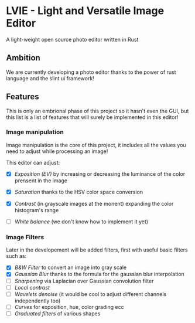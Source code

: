# LVIE - Light and Versatile Image Editor
A light-weight open source photo editor written in Rust

## Ambition
We are currently developing a photo editor thanks to the power of rust language and the slint ui framework!

## Features
This is only an embrional phase of this project so it hasn't even the GUI, but this list is a list of features that will surely be implemented in this editor!

### Image manipulation
Image manipulation is the core of this project, it includes all the values you need to adjust while processing an image!

This editor can adjust:
- [X] *Exposition (EV)* by increasing or decreasing the luminance of the color prensent in the image
- [X] *Saturation* thanks to the HSV color space conversion
- [X] *Contrast* (in grayscale images at the monent) expanding the color histogram's range
- [ ] *White balance* (we don't know how to implement it yet)


### Image Filters
Later in the developement will be added filters, first with useful basic filters such as:
- [X] *B&W Filter* to convert an image into gray scale
- [X] *Gaussian Blur* thanks to the formula for the gaussian blur interpolation
- [ ] *Sharpening* via Laplacian over Gaussian convolution filter
- [ ] *Local contrast*
- [ ] *Wavelets denoise* (it would be cool to adjust different channels independently too)
- [ ] *Curves* for exposition, hue, color grading ecc
- [ ] *Graduated filters* of various shapes